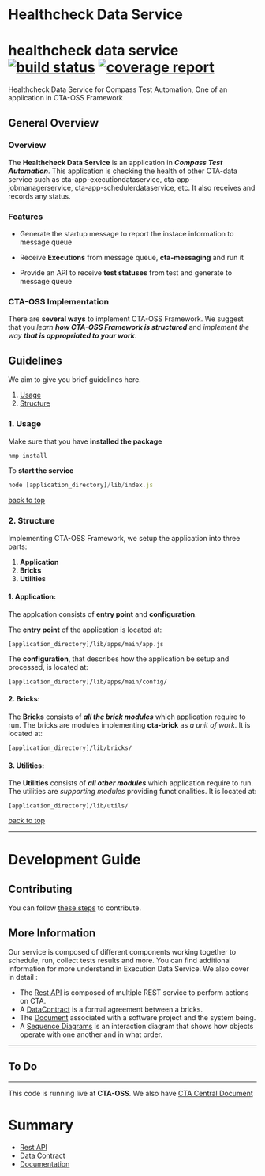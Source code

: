 # Healthcheck Data Service
# healthcheck data service [ ![build status](https://git.sami.int.thomsonreuters.com/compass/cta-app-healthcheckdataservice/badges/master/build.svg)](https://git.sami.int.thomsonreuters.com/compass/cta-app-healthcheckdataservice/commits/master) [![coverage report](https://git.sami.int.thomsonreuters.com/compass/cta-app-healthcheckdataservice/badges/master/coverage.svg)](https://git.sami.int.thomsonreuters.com/compass/cta-app-healthcheckdataservice/commits/master)

Healthcheck Data Service for Compass Test Automation, One of an application in CTA-OSS Framework

## General Overview

### Overview

The **Healthcheck Data Service** is an application in **_Compass Test Automation_**. This application is checking the health of other CTA-data service such as cta-app-executiondataservice, cta-app-jobmanagerservice, cta-app-schedulerdataservice, etc. It also receives and records any status.

### Features

* Generate the startup message to report the instace information to message queue

* Receive **Executions** from message queue, **cta-messaging** and run it

* Provide an API to receive **test statuses** from test and generate to message queue 

### CTA-OSS Implementation

There are **several ways** to implement CTA-OSS Framework. We suggest that you _learn **how CTA-OSS Framework is structured**_ and _implement the way **that is appropriated to your work**_.

## Guidelines

We aim to give you brief guidelines here.

1. [Usage](#1-usage)
1. [Structure](#2-structure)

### 1. Usage

Make sure that you have **installed the package**

```javascript
nmp install
```

To **start the service**

```javascript
node [application_directory]/lib/index.js
```

[back to top](#guidelines)

### 2. Structure

Implementing CTA-OSS Framework, we setup the application into three parts:

1. **Application**
1. **Bricks**
1. **Utilities**

#### 1. Application:

The applcation consists of **entry point** and **configuration**.

The **entry point** of the application is located at:

```
[application_directory]/lib/apps/main/app.js
```

The **configuration**, that describes how the application be setup and processed, is located at:

```
[application_directory]/lib/apps/main/config/
```

#### 2. Bricks:

The **Bricks** consists of **_all the brick modules_** which application require to run. The bricks are modules implementing **cta-brick** as _a unit of work_. It is located at:

```
[application_directory]/lib/bricks/
```

#### 3. Utilities:

The **Utilities** consists of **_all other modules_** which application require to run. The utilities are _supporting modules_ providing functionalities. It is located at:

```
[application_directory]/lib/utils/
```

[back to top](#guidelines)

------

# Development Guide

## Contributing
You can follow [these steps](https://git.sami.int.thomsonreuters.com/compass/cta/blob/master/contributing.md) to contribute.

## More Information
Our service is composed of different components working together to schedule, run, collect tests results and more. You can find additional information for more understand in Execution Data Service.
We also cover in detail :
* The [Rest API](https://git.sami.int.thomsonreuters.com/compass/cta-app-agent/wikis/restapi) is composed of multiple REST service to perform actions on CTA.
* A [DataContract](https://git.sami.int.thomsonreuters.com/compass/cta-app-agent/wikis/datacontract) is a formal agreement between a bricks.
* The [Document](https://git.sami.int.thomsonreuters.com/compass/cta-app-agent/wikis/document) associated with a software project and the system being.
* A [Sequence Diagrams](https://git.sami.int.thomsonreuters.com/compass/cta-app-agent/wikis/sequencediagram) is an interaction diagram that shows how objects operate with one another and in what order.

------

## To Do

------

This code is running live at **CTA-OSS**. We also have [CTA Central Document](https://git.sami.int.thomsonreuters.com/compass/cta)



# Summary
* [Rest API](RESTAPI.md)
* [Data Contract](DATACONTRACT.md)
* [Documentation](DOCUMENTATION.md)